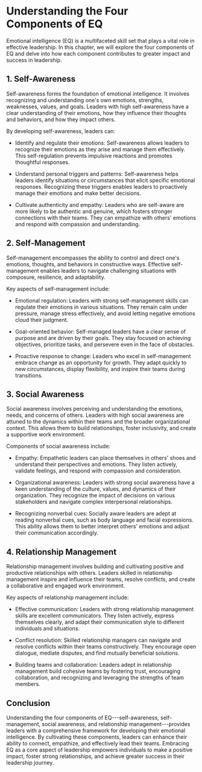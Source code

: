 Understanding the Four Components of EQ
==================================================

Emotional intelligence (EQ) is a multifaceted skill set that plays a vital role in effective leadership. In this chapter, we will explore the four components of EQ and delve into how each component contributes to greater impact and success in leadership.

1\. Self-Awareness
-----------------

Self-awareness forms the foundation of emotional intelligence. It involves recognizing and understanding one's own emotions, strengths, weaknesses, values, and goals. Leaders with high self-awareness have a clear understanding of their emotions, how they influence their thoughts and behaviors, and how they impact others.

By developing self-awareness, leaders can:

* Identify and regulate their emotions: Self-awareness allows leaders to recognize their emotions as they arise and manage them effectively. This self-regulation prevents impulsive reactions and promotes thoughtful responses.

* Understand personal triggers and patterns: Self-awareness helps leaders identify situations or circumstances that elicit specific emotional responses. Recognizing these triggers enables leaders to proactively manage their emotions and make better decisions.

* Cultivate authenticity and empathy: Leaders who are self-aware are more likely to be authentic and genuine, which fosters stronger connections with their teams. They can empathize with others' emotions and respond with compassion and understanding.

2\. Self-Management
------------------

Self-management encompasses the ability to control and direct one's emotions, thoughts, and behaviors in constructive ways. Effective self-management enables leaders to navigate challenging situations with composure, resilience, and adaptability.

Key aspects of self-management include:

* Emotional regulation: Leaders with strong self-management skills can regulate their emotions in various situations. They remain calm under pressure, manage stress effectively, and avoid letting negative emotions cloud their judgment.

* Goal-oriented behavior: Self-managed leaders have a clear sense of purpose and are driven by their goals. They stay focused on achieving objectives, prioritize tasks, and persevere even in the face of obstacles.

* Proactive response to change: Leaders who excel in self-management embrace change as an opportunity for growth. They adapt quickly to new circumstances, display flexibility, and inspire their teams during transitions.

3\. Social Awareness
-------------------

Social awareness involves perceiving and understanding the emotions, needs, and concerns of others. Leaders with high social awareness are attuned to the dynamics within their teams and the broader organizational context. This allows them to build relationships, foster inclusivity, and create a supportive work environment.

Components of social awareness include:

* Empathy: Empathetic leaders can place themselves in others' shoes and understand their perspectives and emotions. They listen actively, validate feelings, and respond with compassion and consideration.

* Organizational awareness: Leaders with strong social awareness have a keen understanding of the culture, values, and dynamics of their organization. They recognize the impact of decisions on various stakeholders and navigate complex interpersonal relationships.

* Recognizing nonverbal cues: Socially aware leaders are adept at reading nonverbal cues, such as body language and facial expressions. This ability allows them to better interpret others' emotions and adjust their communication accordingly.

4\. Relationship Management
--------------------------

Relationship management involves building and cultivating positive and productive relationships with others. Leaders skilled in relationship management inspire and influence their teams, resolve conflicts, and create a collaborative and engaged work environment.

Key aspects of relationship management include:

* Effective communication: Leaders with strong relationship management skills are excellent communicators. They listen actively, express themselves clearly, and adapt their communication style to different individuals and situations.

* Conflict resolution: Skilled relationship managers can navigate and resolve conflicts within their teams constructively. They encourage open dialogue, mediate disputes, and find mutually beneficial solutions.

* Building teams and collaboration: Leaders adept in relationship management build cohesive teams by fostering trust, encouraging collaboration, and recognizing and leveraging the strengths of team members.

Conclusion
----------

Understanding the four components of EQ---self-awareness, self-management, social awareness, and relationship management---provides leaders with a comprehensive framework for developing their emotional intelligence. By cultivating these components, leaders can enhance their ability to connect, empathize, and effectively lead their teams. Embracing EQ as a core aspect of leadership empowers individuals to make a positive impact, foster strong relationships, and achieve greater success in their leadership journey.
